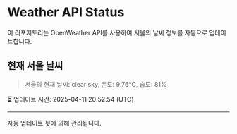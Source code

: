 
# Weather API Status

이 리포지토리는 OpenWeather API를 사용하여 서울의 날씨 정보를 자동으로 업데이트합니다.

## 현재 서울 날씨
> 서울의 현재 날씨: clear sky, 온도: 9.76°C, 습도: 81%

⏳ 업데이트 시간: 2025-04-11 20:52:54 (UTC)

---
자동 업데이트 봇에 의해 관리됩니다.
